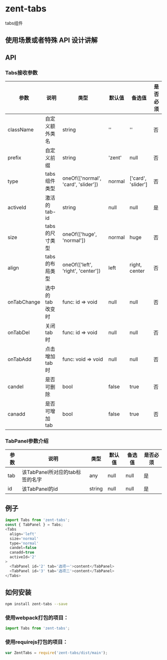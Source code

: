 # zent-tabs

tabs组件

## 使用场景或者特殊 API 设计讲解

## API

### Tabs接收参数
| 参数 | 说明 | 类型 | 默认值 | 备选值 | 是否必须 |
|------|------|------|--------|--------|--------|
| className | 自定义额外类名 | string | '' | '' | 否 |
| prefix | 自定义前缀 | string | 'zent' | null | 否 |
| type | tabs组件类型 | oneOf(['normal', 'card', 'slider']) | normal | ['card', 'slider'] | 否 |
| activeId | 激活的tab-id | string | null | null | 是 |
| size | tabs的尺寸类型 | oneOf(['huge', 'normal']) | normal | huge | 否 |
| align | tabs的布局类型 | oneOf(['left', 'right', 'center']) | left | right, center | 否 |
| onTabChange | 选中的tab改变时 | func: id => void | null | null | 否 |
| onTabDel | 关闭tab时 | func: id => void | null | null | 否 |
| onTabAdd | 点击增加tab时 | func: void => void | null | null | 否 |
| candel | 是否可删除 | bool | false | true | 否 |
| canadd | 是否可增加tab | bool | false | true | 否 |


### TabPanel参数介绍
| 参数 | 说明 | 类型 | 默认值 | 备选值 | 是否必须 |
|------|------|------|--------|--------|--------|
| tab | 该TabPanel所对应的tab标签的名字 | any | null | null | 是 |
| id | 该TabPanel的id | string | null | null | 是 |

## 例子

```javascript
import Tabs from 'zent-tabs';
const { TabPanel } = Tabs;
<Tabs
  align='left'
  size='normal'
  type='normal'
  candel=false
  canadd=true
  activeId='2'
>
  <TabPanel id='2' tab='选项一'>content</TabPanel>
  <TabPanel id='3' tab='选项二'>content</TabPanel>
</Tabs>

```

## 如何安装

```bash
npm install zent-tabs --save
```

### 使用webpack打包的项目：

```js
import Tabs from 'zent-tabs';
```

### 使用requirejs打包的项目：
```js
var ZentTabs = require('zent-tabs/dist/main');
```
